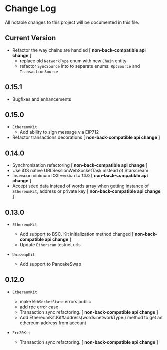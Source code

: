 # Change Log
All notable changes to this project will be documented in this file.

## Current Version

* Refactor the way chains are handled [ **non-back-compatible api change** ]
  * replace old `NetworkType` enum with new `Chain` entity 
  * refactor `SyncSource` into to separate enums: `RpcSource` and `TransactionSource`

## 0.15.1

* Bugfixes and enhancements

## 0.15.0

* `EthereumKit`
  * Add ability to sign message via EIP712
* Refactor transactions decorations [ **non-back-compatible api change** ]

## 0.14.0

* Synchronization refactoring [ **non-back-compatible api change** ]
* Use iOS native URLSessionWebSocketTask instead of Starscream
* Increase minimum iOS version to 13.0 [ **non-back-compatible api change** ]
* Accept seed data instead of words array when getting instance of `EthereumKit`, address or private key [ **non-back-compatible api change** ]

## 0.13.0

* `EthereumKit`
  * Add support to BSC. Kit initialization method changed [ **non-back-compatible api change** ]
  * Update `Etherscan` testnet urls

* `UniswapKit`
  * Add support to PancakeSwap
  

## 0.12.0
  
* `EthereumKit`
  * make `WebSocketState` errors public
  * add rpc error case
  * Transaction sync refactoring. [ **non-back-compatible api change** ]
  * Add EthereumKit.Kit#address(words:networkType:) method to get an ethereum address from account
  
* `Erc20Kit`
  * Transaction sync refactoring. [ **non-back-compatible api change** ]
 
